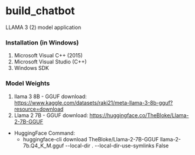 # build_chatbot
LLAMA 3 (2) model application

### Installation (in Windows)
1. Microsoft Visual C++ (2015)
2. Microsoft Visual Studio (C++)
3. Windows SDK

### Model Weights
1. llama 3 8B - GGUF download: https://www.kaggle.com/datasets/raki21/meta-llama-3-8b-gguf?resource=download
2. Llama 2 7B - GGUF download: https://huggingface.co/TheBloke/Llama-2-7B-GGUF
* HuggingFace Command:
	* huggingface-cli download TheBloke/Llama-2-7B-GGUF llama-2-7b.Q4_K_M.gguf --local-dir . --local-dir-use-symlinks False
